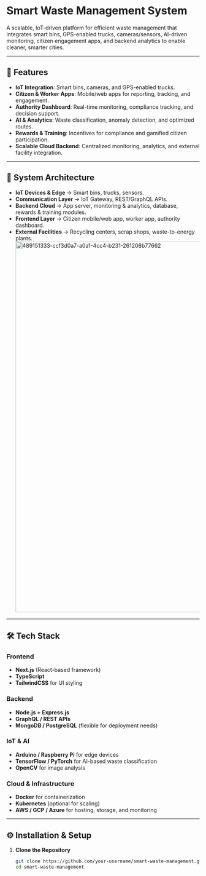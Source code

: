 # Smart Waste Management System

A scalable, IoT-driven platform for efficient waste management that integrates smart bins, GPS-enabled trucks, cameras/sensors, AI-driven monitoring, citizen engagement apps, and backend analytics to enable cleaner, smarter cities.

---

## 🚀 Features
- **IoT Integration**: Smart bins, cameras, and GPS-enabled trucks.  
- **Citizen & Worker Apps**: Mobile/web apps for reporting, tracking, and engagement.  
- **Authority Dashboard**: Real-time monitoring, compliance tracking, and decision support.  
- **AI & Analytics**: Waste classification, anomaly detection, and optimized routes.  
- **Rewards & Training**: Incentives for compliance and gamified citizen participation.  
- **Scalable Cloud Backend**: Centralized monitoring, analytics, and external facility integration.  

---

## 📂 System Architecture
- **IoT Devices & Edge** → Smart bins, trucks, sensors.  
- **Communication Layer** → IoT Gateway, REST/GraphQL APIs.  
- **Backend Cloud** → App server, monitoring & analytics, database, rewards & training modules.  
- **Frontend Layer** → Citizen mobile/web app, worker app, authority dashboard.  
- **External Facilities** → Recycling centers, scrap shops, waste-to-energy plants.
    <img width="1360" height="965" alt="489151333-ccf3d0a7-a0a1-4cc4-b231-261208b77662" src="https://github.com/user-attachments/assets/807ff2ab-971a-4c6b-9a6e-a2ca33ff5c54" />

---

## 🛠️ Tech Stack
### Frontend
- **Next.js** (React-based framework)  
- **TypeScript**  
- **TailwindCSS** for UI styling  

### Backend
- **Node.js + Express.js**  
- **GraphQL / REST APIs**  
- **MongoDB / PostgreSQL** (flexible for deployment needs)  

### IoT & AI
- **Arduino / Raspberry Pi** for edge devices  
- **TensorFlow / PyTorch** for AI-based waste classification  
- **OpenCV** for image analysis  

### Cloud & Infrastructure
- **Docker** for containerization  
- **Kubernetes** (optional for scaling)  
- **AWS / GCP / Azure** for hosting, storage, and monitoring  

---

## ⚙️ Installation & Setup
1. **Clone the Repository**
   ```bash
   git clone https://github.com/your-username/smart-waste-management.git
   cd smart-waste-management
